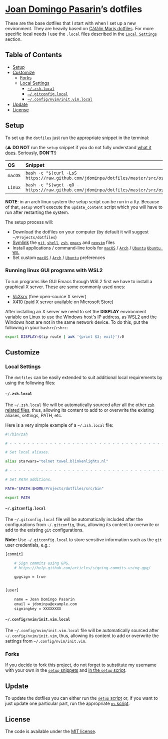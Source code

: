 # [Joan Domingo Pasarin](https://github.com/jdominpa)’s dotfiles

These are the base dotfiles that I start with when I set up a new
environment. They are heavily based on [Cătălin Mariș
dotfiles](https://github.com/alrra/dotfiles/).  For more specific
local needs I use the `.local` files described in the [`Local
Settings`](#local-settings) section.

## Table of Contents

* [Setup](#setup)
* [Customize](#customize)
  * [Forks](#forks)
  * [Local Settings](#local-settings)
    * [`~/.zsh.local`](#bashlocal)
    * [`~/.gitconfig.local`](#gitconfiglocal)
    * [`~/.config/nvim/init.vim.local`](#confignviminitvimlocal)
* [Update](#update)
* [License](#license)

## Setup

To set up the `dotfiles` just run the appropriate snippet in the
terminal:

(:warning: **DO NOT** run the `setup` snippet if you do not fully
understand [what it does][setup]. Seriously, **DON'T**!)

| OS      | Snippet                                                                                   |
|:--------|:------------------------------------------------------------------------------------------|
| `macOS` | `bash -c "$(curl -LsS https://raw.github.com/jdominpa/dotfiles/master/src/os/setup.sh)"`  |
| `Linux` | `bash -c "$(wget -qO - https://raw.github.com/jdominpa/dotfiles/master/src/os/setup.sh)"` |

**NOTE**: in an arch linux system the setup script can be run in a
tty. Because of that, `setup` won't execute the `update_content`
script which you will have to run after restarting the system.

The setup process will:

* Download the dotfiles on your computer (by default it will suggest
  `~/Projects/dotfiles`)
* [Symlink][symlink] the
  [`git`](src/git),
  [`shell`](src/shell),
  [`zsh`](src/zsh_shell),
  [`emacs`](src/emacs/emacs.d) and
  [`neovim`](src/neovim/config/nvim) files
* Install applications / command-line tools for
  [`macOS`](src/os/install/macos) /
  [`Arch`](src/os/install/arch) /
  [`Ubuntu`](src/os/install/ubuntu)
  [`Ubuntu WSL`](src/os/install/ubuntu-wsl)
* Set custom
  [`macOS`](src/os/preferences/macos) /
  [`Arch`](src/os/preferences/arch) /
  [`Ubuntu`](src/os/preferences/ubuntu) preferences

### Running linux GUI programs with WSL2

To run programs like GUI Emacs through WSL2 first we have to install a
graphical X server. These are some commonly used ones:

* [VcXsrv](https://sourceforge.net/projects/vcxsrv/) (free open-source
  X server)
* [X410](https://x410.dev) (paid X server available on Microsoft
  Store)

After installing an X server we need to set the **DISPLAY**
environment variable on Linux to use the Windows host's IP address, as
WSL2 and the Windows host are not in the same network device. To do
this, put the following in your `bashrc`/`zshrc`:

```bash
export DISPLAY=$(ip route | awk '{print $3; exit}'):0
```

## Customize

### Local Settings

The `dotfiles` can be easily extended to suit additional local
requirements by using the following files:

#### `~/.zsh.local`

The `~/.zsh.local` file will be automatically sourced after all the
other [`zsh` related files](src/zsh_shell), thus, allowing its content
to add to or overwrite the existing aliases, settings, PATH, etc.

Here is a very simple example of a `~/.zsh.local` file:

```bash
#!/bin/zsh

# - - - - - - - - - - - - - - - - - - - - - - - - - - - - - - - - - - -

# Set local aliases.

alias starwars="telnet towel.blinkenlights.nl"

# - - - - - - - - - - - - - - - - - - - - - - - - - - - - - - - - - - -

# Set PATH additions.

PATH="$PATH:$HOME/Projects/dotfiles/src/bin"

export PATH

```

#### `~/.gitconfig.local`

The `~/.gitconfig.local` file will be automatically included after the
configurations from `~/.gitconfig`, thus, allowing its content to
overwrite or add to the existing `git` configurations.

__Note:__ Use `~/.gitconfig.local` to store sensitive information such
as the `git` user credentials, e.g.:

```bash
[commit]

    # Sign commits using GPG.
    # https://help.github.com/articles/signing-commits-using-gpg/

    gpgsign = true


[user]

    name = Joan Domingo Pasarin
    email = jdominpa@example.com
    signingkey = XXXXXXXX
```

#### `~/.config/nvim/init.vim.local`

The `~/.config/nvim/init.vim.local` file will be automatically sourced
after `~/.config/nvim/init.vim`, thus, allowing its content to add or
overwrite the settings from `~/.config/nvim/init.vim`.

### Forks

If you decide to fork this project, do not forget to substitute my
username with your own in the [`setup` snippets](#setup) and [in the
`setup` script][setup].

## Update

To update the dotfiles you can either run the [`setup` script][setup]
or, if you want to just update one particular part, run the
appropriate [`os` script](src/os).

## License

The code is available under the [MIT license][license].

<!-- Link labels: -->

[dotfiles Cătălin]: https://github.com/alrra/dotfiles
[github Cătălin]: https://github.com/alrra
[dotfiles Mathias]: https://github.com/mathiasbynens/dotfiles
[github Mathias]: https://github.com/mathiasbynens
[license]: LICENSE
[setup]: src/os/setup.sh
[shell]: src/shell
[symlink]: src/os/create_symbolic_links.sh
